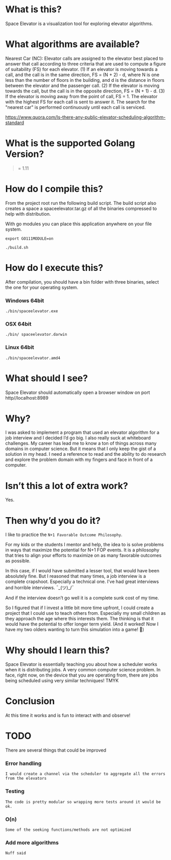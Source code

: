# What is this?

Space Elevator is a visualization tool for exploring elevator algorithms.

# What algorithms are available?

Nearest Car (NC): Elevator calls are assigned to the elevator best placed to answer that call according to three criteria that are used to compute a figure of suitability (FS) for each elevator. (1) If an elevator is moving towards a call, and the call is in the same direction, FS = (N + 2) - d, where N is one less than the number of floors in the building, and d is the distance in floors between the elevator and the passenger call. (2) If the elevator is moving towards the call, but the call is in the opposite direction, FS = (N + 1) - d.  (3) If the elevator is moving away from the point of call, FS = 1. The elevator with the highest FS for each call is sent to answer it. The search for the "nearest car" is performed continuously until each call is serviced.

https://www.quora.com/Is-there-any-public-elevator-scheduling-algorithm-standard

# What is the supported Golang Version?

>= 1.11 

# How do I compile this?

From the project root run the following build script. The build script also creates a space a spaceelevator.tar.gz of all the binaries compressed to help with distribution.

With go modules you can place this application anywhere on your file system.

`export GO111MODULE=on`

`./build.sh`

# How do I execute this?

After compilation, you should have a bin folder with three binaries, select the one for your operating system.

### Windows 64bit
`./bin/spaceelevator.exe`

### OSX 64bit

`./bin/ spaceelevator.darwin`

### Linux 64bit

`./bin/spaceelevator.amd4`

# What should I see?

Space Elevator should automatically open a browser window on port http//localhost:8989

# Why?

I was asked to implement a program that used an elevator algorithm for a job interview and I decided I’d go big. I also really suck at whiteboard challenges. My career has lead me to know a ton of things across many domains in computer science. But it means that I only keep the gist of a solution in my head. I need a reference to read and the ability to do research and explore the problem domain with my fingers and face in front of a computer.

# Isn’t this a lot of extra work?

Yes.

# Then why’d you do it?

I like to practice the `N+1 Favorable Outcome Philosophy`.

For my kids or the students I mentor and help, the idea to is solve problems in ways that maximize the potential for N+1 FOP events. It is a philosophy that tries to align your efforts to maximize on as many favorable outcomes as possible.

In this case, if I would have submitted a lesser tool, that would have been absolutely fine. But I reasoned that many times, a job interview is a complete crapshoot. Especially a technical one. I’ve had great interviews and horrible interviews. ¯\_(ツ)_/¯ 

And if the interview doesn’t go well it is a complete sunk cost of my time.

So I figured that if I invest a little bit more time upfront, I could create a project that I could use to teach others from. Especially my small children as they approach the age where this interests them. The thinking is that it would have the potential to offer longer term yield. (And it worked! Now I have my two olders wanting to turn this simulation into a game! )

# Why should I learn this?

Space Elevator is essentially teaching you about how a scheduler works when it is distributing jobs. A very common computer science problem. In face, right now, on the device that you are operating from, there are jobs being scheduled using very similar techniques! TMYK

# Conclusion

At this time it works and is fun to interact with and observe!

# TODO

There are several things that could be improved

### Error handling

	I would create a channel via the scheduler to aggregate all the errors from the elevators

### Testing

	The code is pretty modular so wrapping more tests around it would be ok.

### O(n)

	Some of the seeking functions/methods are not optimized

### Add more algorithms

	Nuff said

